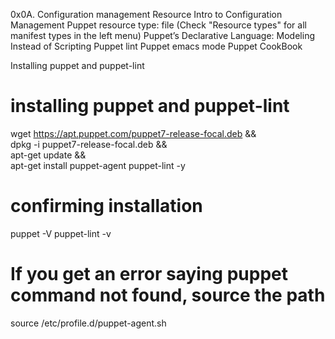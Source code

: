 0x0A. Configuration management
Resource
Intro to Configuration Management
Puppet resource type: file (Check "Resource types" for all manifest types in the left menu)
Puppet’s Declarative Language: Modeling Instead of Scripting
Puppet lint
Puppet emacs mode
Puppet CookBook


Installing puppet and puppet-lint
# installing puppet and puppet-lint
wget https://apt.puppet.com/puppet7-release-focal.deb && \
    dpkg -i puppet7-release-focal.deb && \
    apt-get update && \
    apt-get install puppet-agent puppet-lint -y

# confirming installation
puppet -V
puppet-lint -v

# If you get an error saying puppet command not found, source the path
source /etc/profile.d/puppet-agent.sh

